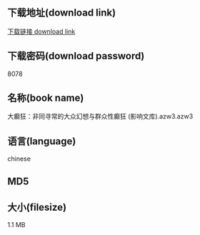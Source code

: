 ## 下载地址(download link)
[下载链接 download link](https://tutu365.netlify.app/?s=%E5%A4%A7%E7%99%AB%E7%8B%82%EF%BC%9A%E9%9D%9E%E5%90%8C%E5%AF%BB%E5%B8%B8%E7%9A%84%E5%A4%A7%E4%BC%97%E5%B9%BB%E6%83%B3%E4%B8%8E%E7%BE%A4%E4%BC%97%E6%80%A7%E7%99%AB%E7%8B%82+%28%E5%BD%B1%E5%93%8D%E6%96%87%E5%BA%93%29.azw3)

## 下载密码(download password)
8078

## 名称(book name)
大癫狂：非同寻常的大众幻想与群众性癫狂 (影响文库).azw3.azw3

## 语言(language)
chinese

## MD5


## 大小(filesize)
1.1 MB
